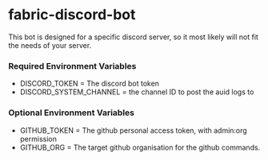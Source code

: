 # fabric-discord-bot

This bot is designed for a specific discord server, so it most likely will not fit the needs of your server.

### Required Environment Variables 

* DISCORD_TOKEN = The discord bot token
* DISCORD_SYSTEM_CHANNEL = the channel ID to post the auid logs to

### Optional Environment Variables 

* GITHUB_TOKEN = The github personal access token, with admin:org permission
* GITHUB_ORG = The target github organisation for the github commands.
